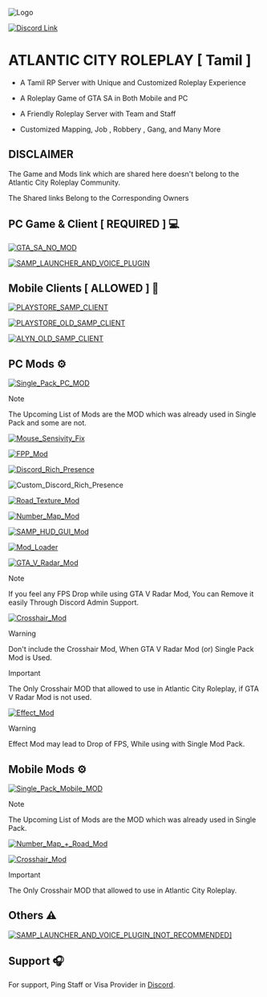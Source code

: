 

![Logo](https://cdn.discordapp.com/attachments/1169999025643200623/1170029175353126972/ACSmallNoBG.png?ex=65578d95&is=65451895&hm=e38f0dd864895ba40371807e702b56d59a0cc9ea71d9adedeb1afadcd20ef46d&)

[![Discord Link](https://img.shields.io/badge/Atlantic%20City%20Roleplay-4e5d94?style=for-the-badge&logo=discord&logoColor=white&label=Join)
](https://discord.gg/u7a5kQRXzX)
# ATLANTIC CITY ROLEPLAY [ Tamil ]

- A Tamil RP Server with Unique and Customized Roleplay Experience

- A Roleplay Game of GTA SA in Both Mobile and PC

- A Friendly Roleplay Server with Team and Staff

- Customized Mapping, Job , Robbery , Gang, and Many More

## DISCLAIMER

The Game and Mods link which are shared here doesn't belong to the Atlantic City Roleplay Community.

The Shared links Belong to the Corresponding Owners
## PC Game & Client [ REQUIRED ] 💻
[![GTA_SA_NO_MOD](https://img.shields.io/badge/GTA_SA_[No_MOD]-blue?style=for-the-badge)](https://sharemods.com/ufmdyj8xgjf7/ACRP_GTA_SA_[_No_Mod_].rar.html)

[![SAMP_LAUNCHER_AND_VOICE_PLUGIN](https://img.shields.io/badge/SAMP_LAUNCHER_AND_VOICE_[RECOMMENDED]-blue?style=for-the-badge)](https://sharemods.com/12i0c07swevh/ACRP_Client_and_Voice_[_Recommended_].rar.html)
## Mobile Clients [ ALLOWED ] 📱

[![PLAYSTORE_SAMP_CLIENT](https://img.shields.io/badge/PLAYSTORE_SAMP_CLIENT-blue?style=for-the-badge)](https://play.google.com/store/apps/details?id=ru.unisamp_mobile.launcher&hl=en_IN&gl=US)

[![PLAYSTORE_OLD_SAMP_CLIENT](https://img.shields.io/badge/PLAYSTORE_OLD_SAMP_CLIENT-blue?style=for-the-badge)](https://github.com/Atlantic-City-Roleplay/Required_Files_SAMP/releases/download/Mobile_Launcher/Playstore.SAMP.Old.Client.apk)

[![ALYN_OLD_SAMP_CLIENT](https://img.shields.io/badge/ALYN_OLD_SAMP_CLIENT-blue?style=for-the-badge)](https://github.com/Atlantic-City-Roleplay/Required_Files_SAMP/releases/download/Mobile_Launcher/Alyn.SAMP.Client.apk)
## PC Mods ⚙️
[![Single_Pack_PC_MOD](https://img.shields.io/badge/Single_Pack_PC_MOD-orange?style=for-the-badge)](https://sharemods.com/3aa9knincf6r/Single_Pack.rar.html)

> [!NOTE]
> The Upcoming List of Mods are the MOD which was already used in Single Pack and some are not.

[![Mouse_Sensivity_Fix](https://img.shields.io/badge/Mouse_Sensivity_Fix-violet?style=for-the-badge&label=Included%20in%20Game%20File&labelColor=green)](https://sharemods.com/woulvcwqw8wu/Sensivity_Fix.rar.html)

[![FPP_Mod](https://img.shields.io/badge/First_Person_View_MOD-violet?style=for-the-badge&label=Included%20in%20Single%20Pack&labelColor=green)](https://sharemods.com/m3tf8mkrj2ch/First_Person_View_Mod.rar.html)

[![Discord_Rich_Presence](https://img.shields.io/badge/Discord_Rich_Presence_[_CUSTOM_]-violet?style=for-the-badge&label=Included%20in%20Game%20File&labelColor=green)](https://github.com/Atlantic-City-Roleplay/Required_Files_SAMP/releases/download/ACRP_Discord_Rich_Presence/ACRP_Discord_Rich_Presence.asi)

![Custom_Discord_Rich_Presence](https://cdn.discordapp.com/attachments/895888713777831946/1198560400959078490/Screenshot_2024-01-21_150043.png?ex=65bf595b&is=65ace45b&hm=a01b002b232788bb1bc5c8e9827a05a25c496e0874f7eb6332547c9baa957b80&)

[![Road_Texture_Mod](https://img.shields.io/badge/Road_Texture_MOD-violet?style=for-the-badge&label=Included%20in%20Single%20Pack&labelColor=green)](https://sharemods.com/esr9mtpp3ddw/GTA_SA_Road_Mod.rar.html)

[![Number_Map_Mod](https://img.shields.io/badge/Number_Map_Mod-violet?style=for-the-badge&label=Included%20in%20Single%20Pack&labelColor=green)](https://sharemods.com/7md47cm64ru1/Number_Map.rar.html)

[![SAMP_HUD_GUI_Mod](https://img.shields.io/badge/SAMP_HUD_GUI_Mod-violet?style=for-the-badge&label=Included%20in%20Single%20Pack&labelColor=green)](https://sharemods.com/s50lfbpwded2/SAMP_HD_GUI.rar.html)

[![Mod_Loader](https://img.shields.io/badge/Mod_Loader-violet?style=for-the-badge&label=Included%20in%20Single%20Pack&labelColor=green)](https://sharemods.com/bvnixdw4n3qo/Mod_Loader.rar.html)

[![GTA_V_Radar_Mod](https://img.shields.io/badge/GTA_V_Radar_MOD-violet?style=for-the-badge&label=Included%20in%20Single%20Pack&labelColor=green)](https://sharemods.com/gwnpo2v6uwy6/GTA_V_Radar_Mod.rar.html)

> [!NOTE]
> If you feel any FPS Drop while using GTA V Radar Mod, You can Remove it easily Through Discord Admin Support.

[![Crosshair_Mod](https://img.shields.io/badge/Cross_hair_Mod-violet?style=for-the-badge&label=Not%20Included&labelColor=red)](https://sharemods.com/lix1uz9vti5w/Crosshair_Mod.rar.html)

> [!WARNING]
> Don't include the Crosshair Mod, When GTA V Radar Mod (or) Single Pack Mod is Used.

> [!IMPORTANT]
> The Only Crosshair MOD that allowed to use in Atlantic City Roleplay, if GTA V Radar Mod is not used.

[![Effect_Mod](https://img.shields.io/badge/Effect_MOD-violet?style=for-the-badge&label=Not%20Included&labelColor=red)](https://sharemods.com/bbny0iv22q3h/Effect_Mod.rar.html)

> [!WARNING]
> Effect Mod may lead to Drop of FPS, While using with Single Mod Pack.

## Mobile Mods ⚙️

[![Single_Pack_Mobile_MOD](https://img.shields.io/badge/Single_Pack_Mobile_MOD-orange?style=for-the-badge)](https://sharemods.com/1nbwp2rvle97/ACRP_Mobile_Mod_Single_Pack.zip.html)

> [!NOTE]
> The Upcoming List of Mods are the MOD which was already used in Single Pack.

[![Number_Map_+_Road_Mod](https://img.shields.io/badge/Number_Map_+_Road_Mod-violet?style=for-the-badge&label=Included%20in%20Single%20Pack&labelColor=green)](https://sharemods.com/kak3vvmoroak/ACRP_Mobile_Number_Map___Road_Mod.zip.html)

[![Crosshair_Mod](https://img.shields.io/badge/crosshair_mod-violet?style=for-the-badge&label=Included%20in%20Single%20Pack&labelColor=green)](https://sharemods.com/o0p2tb2r6f3b/ACRP_Mobile_Crosshair_Mod.zip.html)

> [!IMPORTANT]
> The Only Crosshair MOD that allowed to use in Atlantic City Roleplay.
## Others ⚠️

[![SAMP_LAUNCHER_AND_VOICE_PLUGIN_[NOT_RECOMMENDED]](https://img.shields.io/badge/SAMP_LAUNCHER_AND_VOICE_[NOT_RECOMMENDED]-blue?style=for-the-badge)](https://sharemods.com/iuqrixpwzfik/ACRP_Client_and_Voice_[_Not_Recommended_].rar.html)
## Support 🎧

For support, Ping Staff or Visa Provider in [Discord](https://discord.gg/u7a5kQRXzX).
